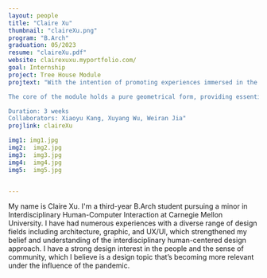 ```yaml
---
layout: people
title: "Claire Xu"
thumbnail: "claireXu.png"
program: "B.Arch"
graduation: 05/2023
resume: "claireXu.pdf"
website: clairexuxu.myportfolio.com/
goal: Internship
project: Tree House Module
projtext: "With the intention of promoting experiences immersed in the quintessence of rural France landscape, the tree house modules are designed to pay homage to the majestically gothic spires and bring its ruins back to life. The modules provide refuge for visitors and strive to find an experiential balance between human and nature. 

The core of the module holds a pure geometrical form, providing essential living conditions for humans. The external frame is inspired by the entanglement of vegetation on site, and is constructed for the purpose of interaction and experience of visitors. Steel columns suspend Both modules are suspended above ground, aiming to leave minimal footprint on the existing landscape. Modules are structurally self supporting, thus allowing the module to develop a close and respectful relationship with the surrounding environment. The module is intended to be placed on the d’artagnan properties in an formally and physically unobtrusive way, while providing opportunities for human and nature to establish close connections with each other.

Duration: 3 weeks
Collaborators: Xiaoyu Kang, Xuyang Wu, Weiran Jia"
projlink: claireXu

img1: img1.jpg
img2:  img2.jpg
img3:  img3.jpg
img4:  img4.jpg
img5:  img5.jpg


---
```


My name is Claire Xu. I'm a third-year B.Arch student pursuing a minor in Interdisciplinary Human-Computer Interaction at Carnegie Mellon University. I have had numerous experiences with a diverse range of design fields including architecture, graphic, and UX/UI, which strengthened my belief and understanding of the interdisciplinary human-centered design approach. I have a strong design interest in the people and the sense of community, which I believe is a design topic that’s becoming more relevant under the influence of the pandemic.
